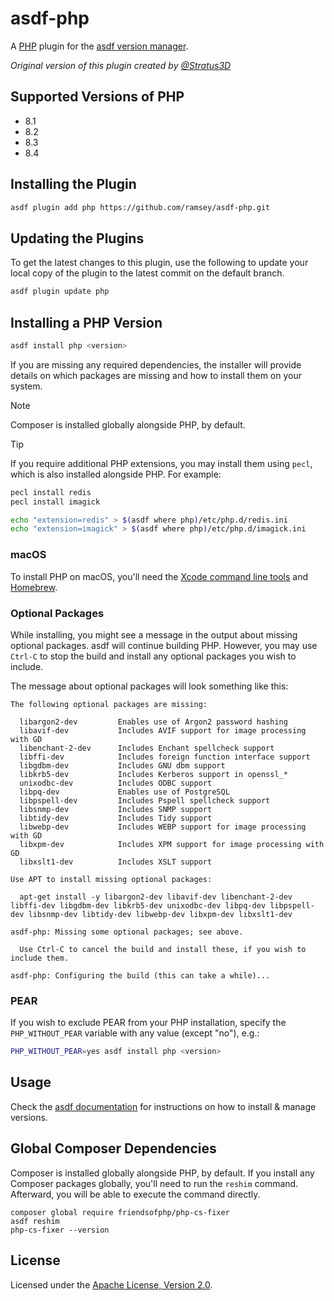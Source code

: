 # asdf-php

A [PHP](https://www.php.net) plugin for the [asdf version manager](https://asdf-vm.com).

_Original version of this plugin created by [@Stratus3D](https://github.com/Stratus3D)_

## Supported Versions of PHP

- 8.1
- 8.2
- 8.3
- 8.4

## Installing the Plugin

```bash
asdf plugin add php https://github.com/ramsey/asdf-php.git
```

## Updating the Plugins

To get the latest changes to this plugin, use the following to update your local copy of the plugin to the latest commit on the default branch.

```bash
asdf plugin update php
```

## Installing a PHP Version

```bash
asdf install php <version>
```

If you are missing any required dependencies, the installer will provide details on which packages are missing and how to install them on your system.

> [!NOTE]
> Composer is installed globally alongside PHP, by default.

> [!TIP]
> If you require additional PHP extensions, you may install them using `pecl`, which is also installed alongside PHP. For example:
>
> ```bash
> pecl install redis
> pecl install imagick
>
> echo "extension=redis" > $(asdf where php)/etc/php.d/redis.ini
> echo "extension=imagick" > $(asdf where php)/etc/php.d/imagick.ini
> ```

### macOS

To install PHP on macOS, you'll need the [Xcode command line tools](https://developer.apple.com/xcode/resources/) and [Homebrew](https://brew.sh).

### Optional Packages

While installing, you might see a message in the output about missing optional packages. asdf will continue building PHP. However, you may use `Ctrl-C` to stop the build and install any optional packages you wish to include.

The message about optional packages will look something like this:

    The following optional packages are missing:

      libargon2-dev         Enables use of Argon2 password hashing
      libavif-dev           Includes AVIF support for image processing with GD
      libenchant-2-dev      Includes Enchant spellcheck support
      libffi-dev            Includes foreign function interface support
      libgdbm-dev           Includes GNU dbm support
      libkrb5-dev           Includes Kerberos support in openssl_*
      unixodbc-dev          Includes ODBC support
      libpq-dev             Enables use of PostgreSQL
      libpspell-dev         Includes Pspell spellcheck support
      libsnmp-dev           Includes SNMP support
      libtidy-dev           Includes Tidy support
      libwebp-dev           Includes WEBP support for image processing with GD
      libxpm-dev            Includes XPM support for image processing with GD
      libxslt1-dev          Includes XSLT support

    Use APT to install missing optional packages:

      apt-get install -y libargon2-dev libavif-dev libenchant-2-dev libffi-dev libgdbm-dev libkrb5-dev unixodbc-dev libpq-dev libpspell-dev libsnmp-dev libtidy-dev libwebp-dev libxpm-dev libxslt1-dev

    asdf-php: Missing some optional packages; see above.

      Use Ctrl-C to cancel the build and install these, if you wish to include them.

    asdf-php: Configuring the build (this can take a while)...

### PEAR

If you wish to exclude PEAR from your PHP installation, specify the `PHP_WITHOUT_PEAR` variable with any value (except "no"), e.g.:

```bash
PHP_WITHOUT_PEAR=yes asdf install php <version>
```

## Usage

Check the [asdf documentation](https://asdf-vm.com/manage/versions.html) for instructions on how to install & manage versions.

## Global Composer Dependencies

Composer is installed globally alongside PHP, by default. If you install any Composer packages globally, you'll need to run the `reshim` command. Afterward, you will be able to execute the command directly.

```shell
composer global require friendsofphp/php-cs-fixer
asdf reshim
php-cs-fixer --version
```

## License

Licensed under the [Apache License, Version 2.0](https://www.apache.org/licenses/LICENSE-2.0).

